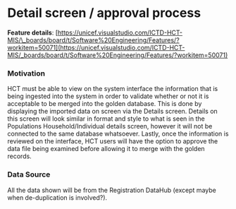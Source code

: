 # Detail screen / approval process

**Feature details**: [https://unicef.visualstudio.com/ICTD-HCT-MIS/\_boards/board/t/Software%20Engineering/Features/?workitem=50071](https://unicef.visualstudio.com/ICTD-HCT-MIS/_boards/board/t/Software%20Engineering/Features/?workitem=50071)

### Motivation

HCT must be able to view on the system interface the information that is being ingested into the system in order to validate whether or not it is acceptable to be merged into the golden database. This is done by displaying the imported data on screen via the Details screen. Details on this screen will look similar in format and style to what is seen in the Populations Household/Individual details screen, however it will not be connected to the same database whatsoever. Lastly, once the information is reviewed on the interface, HCT users will have the option to approve the data file being examined before allowing it to merge with the golden records.

### Data Source

All the data shown will be from the Registration DataHub \(except maybe when de-duplication is involved?\).





